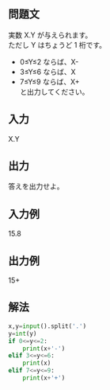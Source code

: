 ## 問題文
実数 
X.Y が与えられます。  
ただし 
Y はちょうど 
1 桁です。

- 0≤Y≤2 ならば、X-  
- 3≤Y≤6 ならば、X  
- 7≤Y≤9 ならば、X+  
と出力してください。
## 入力
X.Y
## 出力
答えを出力せよ。
## 入力例
15.8
## 出力例
15+
## 解法

```python
x,y=input().split('.')
y=int(y)
if 0<=y<=2:
    print(x+'-')
elif 3<=y<=6:
    print(x)
elif 7<=y<=9:
    print(x+'+')